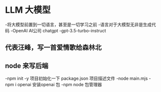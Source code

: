 # LLM 大模型
-将大模型前置到一切语言，甚至是一切学习之前
-语言对于大模型无非是生成代码
-OpenAI AI公司 chatgpt
-gpt-3.5-turbo-instruct 

## 代表汪峰，写一首爱情歌给森林北  

## node 来写后端
-npm init -y 项目初始化一下 
 package.json 项目描述文件
-node main.mjs
-npm i openai  安装openai 包
-npm node 包管理器
